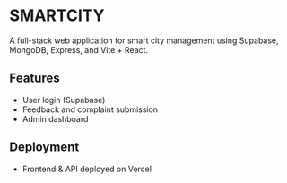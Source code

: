 # SMARTCITY


A full-stack web application for smart city management using Supabase, MongoDB, Express, and Vite + React.

## Features
- User login (Supabase)
- Feedback and complaint submission
- Admin dashboard

## Deployment
- Frontend & API deployed on Vercel
